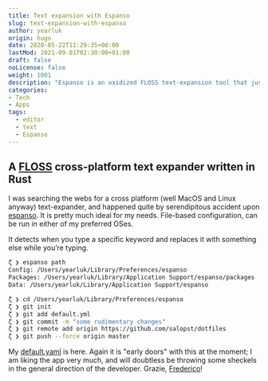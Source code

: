 ```yaml
---
title: Text expansion with Espanso
slug: text-expansion-with-espanso
author: yearluk
origin: hugo
date: 2020-05-22T11:29:35+00:00
lastMod: 2021-09-01T02:30:00+01:00
draft: false
noLicense: false
weight: 1001
description: "Espanso is an oxidized FLOSS text-expansion tool that just gets out of your way. There are many implementations like it. This one is mine"
categories:
- Tech
- Apps
tags:
  - editor
  - text
  - Espanso
---
```



## A [FLOSS](https://en.wikipedia.org/wiki/Free_and_open-source_software) cross-platform text expander written in Rust

I was searching the webs for a cross platform (well MacOS and Linux anyway) text-expander, and happened quite by serendipitous accident upon [espanso](https://espanso.org/). It is pretty much ideal for my needs. File-based configuration, can be run in either of my preferred OSes.

It detects when you type a specific keyword and replaces it with something else while you’re typing.

```bash
ζ ❯ espanso path
Config: /Users/yearluk/Library/Preferences/espanso
Packages: /Users/yearluk/Library/Application Support/espanso/packages
Data: /Users/yearluk/Library/Application Support/espanso

ζ ❯ cd /Users/yearluk/Library/Preferences/espanso
ζ ❯ git init
ζ ❯ git add default.yml
ζ ❯ git commit -m "some rudimentary changes"
ζ ❯ git remote add origin https://github.com/salopst/dotfiles
ζ ❯ git push --force origin master
```
My [default.yaml](https://github.com/salopst/dotfiles/blob/master/default.yml) is here. Again it is "early doors" with this at the moment; I am liking the app very much, and will doubtless be throwing some sheckels in the general direction of the developer. Grazie, [Frederico](https://federicoterzi.com/)!

[//]: # "Exported with love from a post written in Org mode"
[//]: # "- https://github.com/kaushalmodi/ox-hugo"
